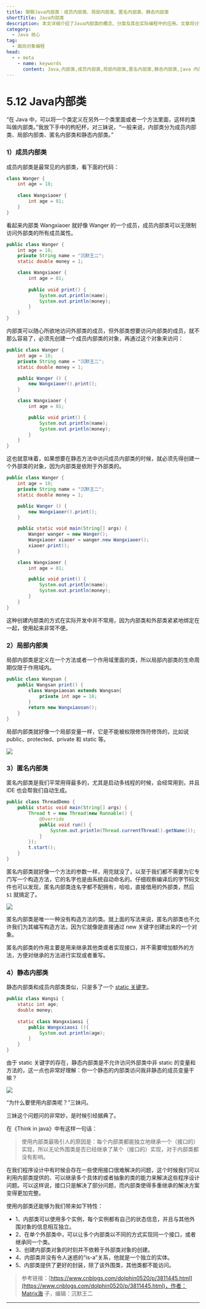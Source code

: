 ```yaml
---
title: 聊聊Java内部类：成员内部类、局部内部类、匿名内部类、静态内部类
shortTitle: Java内部类
description: 本文详细介绍了Java内部类的概念、分类及其在实际编程中的应用。文章将讨论非静态内部类、静态内部类、匿名内部类和局部内部类的特点，以及如何在实际项目中合理地使用内部类来简化代码、提高封装性和灵活性。
category:
  - Java 核心
tag:
  - 面向对象编程
head:
  - - meta
    - name: keywords
      content: Java,内部类,成员内部类,局部内部类,匿名内部类,静态内部类,java 内部类
---
```


# 5.12 Java内部类

“在 Java 中，可以将一个类定义在另外一个类里面或者一个方法里面，这样的类叫做内部类。”我放下手中的枸杞杯，对三妹说，“一般来说，内部类分为成员内部类、局部内部类、匿名内部类和静态内部类。”

### **1）成员内部类**
 
成员内部类是最常见的内部类，看下面的代码：
 
```java
class Wanger {
    int age = 18;
    
    class Wangxiaoer {
        int age = 81;
    }
}
```

看起来内部类 Wangxiaoer 就好像 Wanger 的一个成员，成员内部类可以无限制访问外部类的所有成员属性。

```java
public class Wanger {
    int age = 18;
    private String name = "沉默王二";
    static double money = 1;

    class Wangxiaoer {
        int age = 81;
        
        public void print() {
            System.out.println(name);
            System.out.println(money);
        }
    }
}
```

内部类可以随心所欲地访问外部类的成员，但外部类想要访问内部类的成员，就不那么容易了，必须先创建一个成员内部类的对象，再通过这个对象来访问：

```java
public class Wanger {
    int age = 18;
    private String name = "沉默王二";
    static double money = 1;

    public Wanger () {
        new Wangxiaoer().print();
    }

    class Wangxiaoer {
        int age = 81;

        public void print() {
            System.out.println(name);
            System.out.println(money);
        }
    }
}
```

这也就意味着，如果想要在静态方法中访问成员内部类的时候，就必须先得创建一个外部类的对象，因为内部类是依附于外部类的。

```java
public class Wanger {
    int age = 18;
    private String name = "沉默王二";
    static double money = 1;

    public Wanger () {
        new Wangxiaoer().print();
    }

    public static void main(String[] args) {
        Wanger wanger = new Wanger();
        Wangxiaoer xiaoer = wanger.new Wangxiaoer();
        xiaoer.print();
    }

    class Wangxiaoer {
        int age = 81;

        public void print() {
            System.out.println(name);
            System.out.println(money);
        }
    }
}
```

这种创建内部类的方式在实际开发中并不常用，因为内部类和外部类紧紧地绑定在一起，使用起来非常不便。

### **2）局部内部类**

局部内部类是定义在一个方法或者一个作用域里面的类，所以局部内部类的生命周期仅限于作用域内。

```java
public class Wangsan {
    public Wangsan print() {
        class Wangxiaosan extends Wangsan{
            private int age = 18;
        }
        return new Wangxiaosan();
    }
}
```

局部内部类就好像一个局部变量一样，它是不能被权限修饰符修饰的，比如说 public、protected、private 和 static 等。


![](https://cdn.tobebetterjavaer.com/tobebetterjavaer/images/oo/inner-class-26fc0242-134a-4588-a52d-7da962fc3fb9.png)

### **3）匿名内部类**

匿名内部类是我们平常用得最多的，尤其是启动多线程的时候，会经常用到，并且 IDE 也会帮我们自动生成。

```java
public class ThreadDemo {
    public static void main(String[] args) {
        Thread t = new Thread(new Runnable() {
            @Override
            public void run() {
                System.out.println(Thread.currentThread().getName());
            }
        });
        t.start();
    }
}
```

匿名内部类就好像一个方法的参数一样，用完就没了，以至于我们都不需要为它专门写一个构造方法，它的名字也是由系统自动命名的。仔细观察编译后的字节码文件也可以发现，匿名内部类连名字都不配拥有，哈哈，直接借用的外部类，然后 `$1` 就搞定了。



![](https://cdn.tobebetterjavaer.com/tobebetterjavaer/images/oo/inner-class-c0b9bdf5-cb12-45fc-b362-cb14d5d44fdc.png)


匿名内部类是唯一一种没有构造方法的类。就上面的写法来说，匿名内部类也不允许我们为其编写构造方法，因为它就像是直接通过 new 关键字创建出来的一个对象。

匿名内部类的作用主要是用来继承其他类或者实现接口，并不需要增加额外的方法，方便对继承的方法进行实现或者重写。

### **4）静态内部类**

静态内部类和成员内部类类似，只是多了一个 [static 关键字](https://tobebetterjavaer.com/oo/static.html)。

```java
public class Wangsi {
    static int age;
    double money;
    
    static class Wangxxiaosi {
        public Wangxxiaosi (){
            System.out.println(age);
        }
    }
}
```

由于 static 关键字的存在，静态内部类是不允许访问外部类中非 static 的变量和方法的，这一点也非常好理解：你一个静态的内部类访问我非静态的成员变量干嘛？



![](https://cdn.tobebetterjavaer.com/tobebetterjavaer/images/oo/inner-class-69523196-37fe-43c6-a52e-5a8c94fdd2d8.png)

“为什么要使用内部类呢？”三妹问。

三妹这个问题问的非常妙，是时候引经据典了。

在《Think in java》中有这样一句话：

>使用内部类最吸引人的原因是：每个内部类都能独立地继承一个（接口的）实现，所以无论外围类是否已经继承了某个（接口的）实现，对于内部类都没有影响。

在我们程序设计中有时候会存在一些使用接口很难解决的问题，这个时候我们可以利用内部类提供的、可以继承多个具体的或者抽象的类的能力来解决这些程序设计问题。可以这样说，接口只是解决了部分问题，而内部类使得多重继承的解决方案变得更加完整。
 
使用内部类还能够为我们带来如下特性：

- 1、内部类可以使用多个实例，每个实例都有自己的状态信息，并且与其他外围对象的信息相互独立。
- 2、在单个外部类中，可以让多个内部类以不同的方式实现同一个接口，或者继承同一个类。
- 3、创建内部类对象的时刻并不依赖于外部类对象的创建。
- 4、内部类并没有令人迷惑的“is-a”关系，他就是一个独立的实体。
- 5、内部类提供了更好的封装，除了该外围类，其他类都不能访问。

>参考链接：[https://www.cnblogs.com/dolphin0520/p/3811445.html](https://www.cnblogs.com/dolphin0520/p/3811445.html)，作者：Matrix海 子，编辑：沉默王二


----


